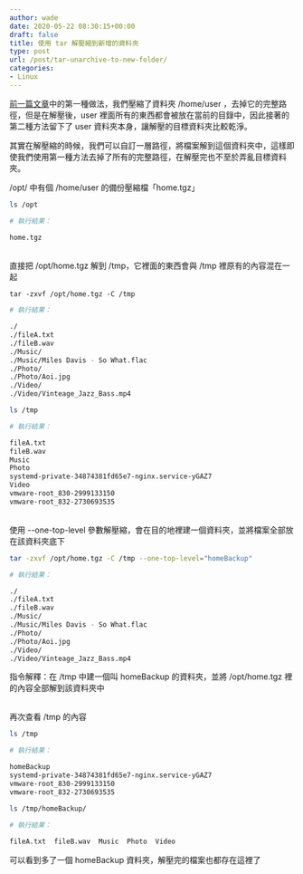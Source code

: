 ```yaml
---
author: wade
date: 2020-05-22 08:30:15+00:00
draft: false
title: 使用 tar 解壓縮到新增的資料夾
type: post
url: /post/tar-unarchive-to-new-folder/
categories:
- Linux
---
```


[前一篇文章](https://notes.wadeism.net/post/tar-for-absolute-path/)中的第一種做法，我們壓縮了資料夾 /home/user ，去掉它的完整路徑，但是在解壓後，user 裡面所有的東西都會被放在當前的目錄中，因此接著的第二種方法留下了 user 資料夾本身，讓解壓的目標資料夾比較乾淨。

其實在解壓縮的時候，我們可以自訂一層路徑，將檔案解到這個資料夾中，這樣即使我們使用第一種方法去掉了所有的完整路徑，在解壓完也不至於弄亂目標資料夾。

/opt/ 中有個 /home/user 的備份壓縮檔「home.tgz」

```bash
ls /opt
```
    
```bash
# 執行結果：
    
home.tgz
```

\
直接把 /opt/home.tgz 解到 /tmp，它裡面的東西會與 /tmp 裡原有的內容混在一起
    
```basj
tar -zxvf /opt/home.tgz -C /tmp
```
    
```bash
# 執行結果：

./
./fileA.txt
./fileB.wav
./Music/
./Music/Miles Davis - So What.flac
./Photo/
./Photo/Aoi.jpg
./Video/
./Video/Vinteage_Jazz_Bass.mp4
```

```bash
ls /tmp
```
    
```bash
# 執行結果：

fileA.txt
fileB.wav
Music
Photo
systemd-private-34874381fd65e7-nginx.service-yGAZ7
Video
vmware-root_830-2999133150
vmware-root_832-2730693535
```

\
<span class="hl-blue">使用 --one-top-level 參數解壓縮，會在目的地裡建一個資料夾，並將檔案全部放在該資料夾底下</span>

```bash
tar -zxvf /opt/home.tgz -C /tmp --one-top-level="homeBackup"
```
    
```bash
# 執行結果：

./
./fileA.txt
./fileB.wav
./Music/
./Music/Miles Davis - So What.flac
./Photo/
./Photo/Aoi.jpg
./Video/
./Video/Vinteage_Jazz_Bass.mp4
```

指令解釋：在 /tmp 中建一個叫 homeBackup 的資料夾，並將 /opt/home.tgz 裡的內容全部解到該資料夾中

\
再次查看 /tmp 的內容

```bash
ls /tmp
```
    
```bash
# 執行結果：

homeBackup
systemd-private-34874381fd65e7-nginx.service-yGAZ7
vmware-root_830-2999133150
vmware-root_832-2730693535
```
    
```bash
ls /tmp/homeBackup/
```
    
```bash
# 執行結果：
    
fileA.txt  fileB.wav  Music  Photo  Video
```

可以看到多了一個 homeBackup  資料夾，解壓完的檔案也都存在這裡了
